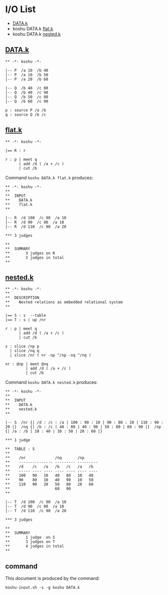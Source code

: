 # I/O List

- [DATA.k](#datak)
- koshu DATA.k [flat.k](#flatk)
- koshu DATA.k [nested.k](#nestedk)



## [DATA.k](DATA.k)

```
** -*- koshu -*-

|-- P  /a 10  /b 40
|-- P  /a 10  /b 50
|-- P  /a 20  /b 60

|-- Q  /b 40  /c 80
|-- Q  /b 40  /c 90
|-- Q  /b 50  /c 80
|-- Q  /b 60  /c 90

p : source P /a /b
q : source Q /b /c
```



## [flat.k](flat.k)

```
** -*- koshu -*-

|== R : r

r : p | meet q
      | add /d ( /a + /c )
      | cut /b
```

Command `koshu DATA.k flat.k` produces:

```
** -*- koshu -*-
**
**  INPUT
**    DATA.k
**    flat.k
**

|-- R  /d 100  /c 90  /a 10
|-- R  /d 90  /c 80  /a 10
|-- R  /d 110  /c 90  /a 20

*** 3 judges

**
**  SUMMARY
**       3 judges on R
**       3 judges in total
**
```



## [nested.k](nested.k)

```
** -*- koshu -*-
**
**  DESCRIPTION
**    Nested relations as embedded relational system
**

|== S : s  --table
|== T : s | up /nr

r : p | meet q
      | add /d ( /a + /c )
      | cut /b

s : slice /np p
  | slice /nq q
  | slice /nr ( nr -np ^/np -nq ^/nq )

nr : @np | meet @nq
         | add /d ( /a + /c )
         | cut /b
```

Command `koshu DATA.k nested.k` produces:

```
** -*- koshu -*-
**
**  INPUT
**    DATA.k
**    nested.k
**

|-- S  /nr {| /d : /c : /a | 100 : 90 : 10 | 90 : 80 : 10 | 110 : 90 : 20 |}  /nq {| /b : /c | 40 : 80 | 40 : 90 | 50 : 80 | 60 : 90 |}  /np {| /a : /b | 10 : 40 | 10 : 50 | 20 : 60 |}

*** 1 judge 

**  TABLE : S
**
**    /nr             /nq       /np
**    --------------- --------- ---------
**    /d    /c   /a   /b   /c   /a   /b
**    ----- ---- ---- ---- ---- ---- ----
**    100   90   10   40   80   10   40
**    90    80   10   40   90   10   50
**    110   90   20   50   80   20   60
**                    60   90   
**                              

|-- T  /d 100  /c 90  /a 10
|-- T  /d 90  /c 80  /a 10
|-- T  /d 110  /c 90  /a 20

*** 3 judges

**
**  SUMMARY
**       1 judge  on S
**       3 judges on T
**       4 judges in total
**
```



## command

This document is produced by the command:

```
koshu-inout.sh -s -g koshu DATA.k
```
